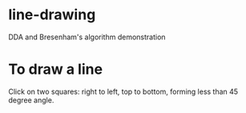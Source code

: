 # line-drawing
DDA and Bresenham's algorithm demonstration

# To draw a line
Click on two squares: right to left, top to bottom, forming less than 45 degree angle. 
